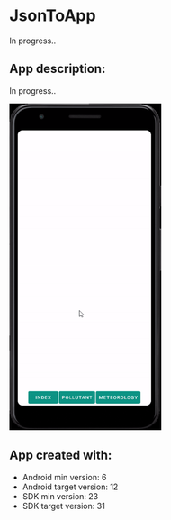 # JsonToApp

In progress..<br />

## App description:
In progress..

<img src = "gif-ex.gif" height="580">

## App created with:
* Android min version: 6
* Android target version: 12
* SDK min version: 23
* SDK target version: 31

